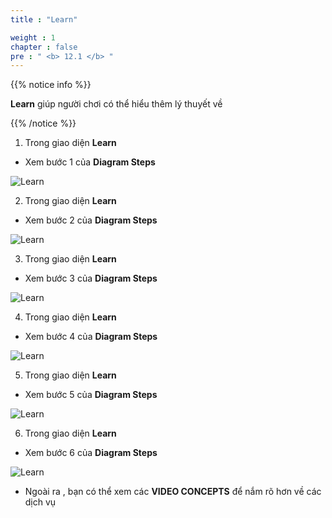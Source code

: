 ```yaml
---
title : "Learn"

weight : 1
chapter : false
pre : " <b> 12.1 </b> "
---
```


{{% notice info %}}

**Learn** giúp người chơi có thể hiểu thêm lý thuyết về 

{{% /notice %}}

1. Trong giao diện **Learn**

- Xem bước 1 của **Diagram Steps**

![Learn](/images/12-filesystems/12.1-learn/1-learn.png?width=90pc)

2. Trong giao diện **Learn**

- Xem bước 2 của **Diagram Steps**

![Learn](/images/12-filesystems/12.1-learn/2-learn.png?width=90pc)

3. Trong giao diện **Learn**

- Xem bước 3 của **Diagram Steps**

![Learn](/images/12-filesystems/12.1-learn/3-learn.png?width=90pc)

4. Trong giao diện **Learn**

- Xem bước 4 của **Diagram Steps**

![Learn](/images/12-filesystems/12.1-learn/4-learn.png?width=90pc)

5. Trong giao diện **Learn**

- Xem bước 5 của **Diagram Steps**

![Learn](/images/12-filesystems/12.1-learn/5-learn.png?width=90pc)

6. Trong giao diện **Learn**

- Xem bước 6 của **Diagram Steps**

![Learn](/images/12-filesystems/12.1-learn/6-learn.png?width=90pc)

- Ngoài ra , bạn có thể xem các **VIDEO CONCEPTS** để nắm rõ hơn về các dịch vụ